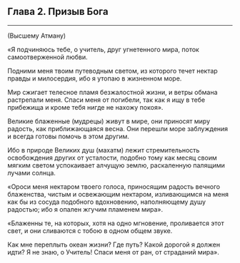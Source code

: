 ## Глава 2. Призыв Бога


---
(Высшему Атману)

«Я подчиняюсь тебе, о учитель, друг угнетенного мира, поток самоотверженной любви.

Подними меня твоим путеводным светом, из которого течет нектар правды и милосердия, ибо я утопаю в жизненном море.

Мир сжигает телесное пламя безжалостной жизни, и ветры обмана растрепали меня. Спаси меня от погибели, так как я ищу в тебе прибежища и кроме тебя нигде не нахожу покоя».

Великие блаженные (мудрецы) живут в мире, они приносят миру радость, как приближающаяся весна. Они перешли море заблуждения и всегда готовы помочь в этом другим.

Ибо в природе Великих душ (махатм) лежит стремительность освобождения других от усталости, подобно тому как месяц своим мягким светом успокаивает алчущую землю, раскаленную палящими лучами солнца.

«Ороси меня нектаром твоего голоса, приносящим радость вечного блаженства, чистым и освежающим нектаром, изливающимся на меня как бы из сосуда подобного вдохновению, наполняющему душу радостью; ибо я опален жгучим пламенем мира».

«Блаженны те, на которых, хотя на одно мгновение, проливается этот свет, и они сливаются с тобою в одном общем звуке.

Как мне переплыть океан жизни? Где путь? Какой дорогой я должен идти? Я не знаю, о Учитель! Спаси меня от ран, от страданий мира».
